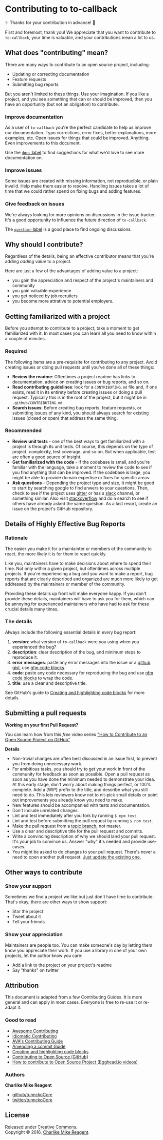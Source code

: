 # Contributing to to-callback

:sparkles: Thanks for your contribution in advance! :tada:

First and foremost, thank you! We appreciate that you want to contribute to `to-callback`, your time is valuable, and your contributions mean a lot to us.

## What does "contributing" mean?

There are many ways to contribute to an open source project, including:

- Updating or correcting documentation
- Feature requests
- Submitting bug reports

But you aren't limited to these things. Use your imagination. If you like a project, and you see something that can or should be improved, then you have an opportunity (but not an obligation) to contribute. 

### Improve documentation

As a user of `to-callback` you're the perfect candidate to help us improve our documentation. Typo corrections, error fixes, better explanations, more examples, etc. Open issues for things that could be improved. Anything. Even improvements to this document.

Use the [`docs` label](https://github.com/tunnckoCore/to-callback/labels/docs) to find suggestions for what we'd love to see more documentation on.

### Improve issues

Some issues are created with missing information, not reproducible, or plain invalid. Help make them easier to resolve. Handling issues takes a lot of time that we could rather spend on fixing bugs and adding features.

### Give feedback on issues

We're always looking for more opinions on discussions in the issue tracker. It's a good opportunity to influence the future direction of `to-callback`.

The [`question` label](https://github.com/tunnckoCore/to-callback/labels/question%20%2F%20discussion) is a good place to find ongoing discussions.


## Why should I contribute?

Regardless of the details, being an effective contributor means that you're adding _adding value_ to a project.

Here are just a few of the advantages of adding value to a project:

- you gain the appreciation and respect of the project's maintainers and community
- you gain valuable experience
- you get noticed by job recruiters
- you become more attrative to potential employers. 

## Getting familiarized with a project

Before you attempt to contribute to a project, take a moment to get familiarized with it. In most cases you can learn all you need to know within a couple of minutes. 

### Required

The following items are a pre-requisite for contributing to any project. Avoid creating issues or doing pull requests until you've done all of these things:

- **Review the readme**: Oftentimes a project readme has links to documentation, advice on creating issues or bug reports, and so on.
- **Read contributing guidelines**: look for a `CONTRIBUTING.md` file and, if one exists, read it in its entirety before creating issues or doing a pull request. Typically this is in the root of the project, but it might be in `.github/CONTRIBUTING.md`.
- **Search issues**: Before creating bug reports, feature requests, or submitting issues of any kind, you should always search for existing issues (closed or open) that address the same thing. 

### Recommended

- **Review unit tests** - one of the best ways to get familiarized with a project is through its unit tests. Of course, this depends on the type of project, complexity, test coverage, and so on. But when applicable, test are often a good source of insight.
- **Get familiarized with the code** - If the codebase is small, and you're familiar with the language, take a moment to review the code to see if you find anything that can be improved. If the codebase is large, you might be able to provide domain expertise or fixes for specific areas.
- **Ask questions** - Depending the project type and size, it might be good to start by searching google to find anwers to your questions. Then, check to see if the project uses [gitter](https://gitter.im) or has a [slack](https://slack.com) channel, or something similar. Also visit [stackoverflow](https://stackoverflow.com) and do a search to see if others have already asked the same question. As a last resort, create an issue on the project's GitHub repository.


## Details of Highly Effective Bug Reports

### Rationale

The easier you make it for a maintainter or members of the community to react, the more likely it is for them to react quickly. 

Like you, maintainers have to make decisions about where to spend their time. Not only within a given project, but oftentimes across multiple projects. If you're experiencing a bug and you want to make a report, bug reports that are clearly described and organized are much more likely to get addressed by the maintainers or member of the community.

Providing these details up front will make everyone happy. If you don't provide these details, maintainers will have to ask you for them, which can be annoying for experienced maintainers who have had to ask for these crucial details many times. 

### The details

Always include the following essential details in every bug report:

1. **version**: what version of `to-callback` were you using when you experienced the bug?
2. **description**: clear description of the bug, and minimum steps to reproduce it.
3. **error messages**: paste any error messages into the issue or a [github gist](https://gist.github.com/), use [gfm code blocks][gfm].
4. **code**: paste any code necessary for reproducing the bug and use [gfm code blocks][gfm] to wrap the code.
5. **title**: use a clear and descriptive title.

See GitHub's guide to [Creating and highlighting code blocks][gfm] for more details.

## Submitting a pull requests

**Working on your first Pull Request?**

You can learn how from this *free* video series ["How to Contribute to an Open Source Project on GitHub"][howto-oss-github]

**Details**

- Non-trivial changes are often best discussed in an issue first, to prevent you from doing unnecessary work.
- For ambitious tasks, you should try to get your work in front of the community for feedback as soon as possible. Open a pull request as soon as you have done the minimum needed to demonstrate your idea. At this early stage, don't worry about making things perfect, or 100% complete. Add a [WIP] prefix to the title, and describe what you still need to do. This lets reviewers know not to nit-pick small details or point out improvements you already know you need to make.
- New features should be accompanied with tests and documentation.
- Don't include unrelated changes.
- Lint and test immediately after you fork by running `$ npm test`.
- Lint and test before submitting the pull request by running `$ npm test`.
- Make the pull request from a [topic branch](https://github.com/dchelimsky/rspec/wiki/Topic-Branches), not master.
- Use a clear and descriptive title for the pull request and commits.
- Write a convincing description of why we should land your pull request. It's your job to convince us. Answer "why" it's needed and provide use-cases.
- You might be asked to do changes to your pull request. There's never a need to open another pull request. [Just update the existing one.][amending]

## Other ways to contribute

### Show your support

Sometimes we find a project we like but just don't have time to contribute. That's okay, there are other ways to show support:

- Star the project
- Tweet about it
- Tell your friends

### Show your appreciation

Maintainers are people too. You can make someone's day by letting them know you appreciate their work. If you use a library in one of your own projects, let the author know you care:

- Add a link to the project on your project's readme
- Say "thanks" on twitter

## Attribution

This document is adapted from a few Contributing Guides. It is more general and can apply in most cases. Everyone is free to re-use it or re-adapt it.

### Good to read

- [Awesome Contributing][awesomelist]
- [Idiomatic Contributing][idiomatic]
- [AVA's Contributing Guide][avajs]
- [Amending a commit Guide][amending]
- [Creating and highlighting code blocks][gfm]
- [Contributing to Open Source (GitHub)][os-on-github]
- [How to contribute to Open Source Project (Egghead.io videos)][howto-oss-github]

### Authors

**Charlike Mike Reagent**

* [github/tunnckoCore](https://github.com/tunnckoCore)
* [twitter/tunnckoCore](http://twitter.com/tunnckoCore)

## License

Released under [Creative Commons](https://creativecommons.org/licenses/by/3.0/).  
Copyright © 2016, [Charlike Mike Reagent](http://www.tunnckocore.tk).

[gfm]: https://help.github.com/articles/creating-and-highlighting-code-blocks/
[avajs]: https://github.com/avajs/ava/blob/master/contributing.md
[idiomatic]: https://github.com/jonschlinkert/idiomatic-contributing
[awesomelist]: https://github.com/jonschlinkert/awesome-contributing
[amending]: https://github.com/RichardLitt/docs/blob/master/amending-a-commit-guide.md
[os-on-github]: https://guides.github.com/activities/contributing-to-open-source/
[howto-oss-github]: http://j.mp/how-to-contrib-on-github